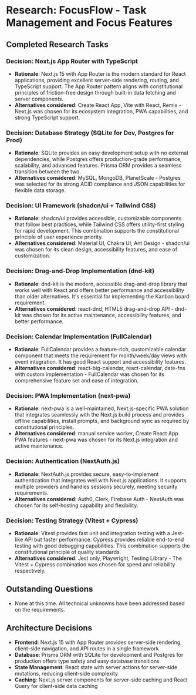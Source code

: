 # Research: FocusFlow - Task Management and Focus Features

## Completed Research Tasks

### Decision: Next.js App Router with TypeScript
- **Rationale**: Next.js 15 with App Router is the modern standard for React applications, providing excellent server-side rendering, routing, and TypeScript support. The App Router pattern aligns with constitutional principles of friction-free design through built-in data fetching and server components.
- **Alternatives considered**: Create React App, Vite with React, Remix - Next.js was chosen for its ecosystem integration, PWA capabilities, and strong TypeScript support.

### Decision: Database Strategy (SQLite for Dev, Postgres for Prod)
- **Rationale**: SQLite provides an easy development setup with no external dependencies, while Postgres offers production-grade performance, scalability, and advanced features. Prisma ORM provides a seamless transition between the two.
- **Alternatives considered**: MySQL, MongoDB, PlanetScale - Postgres was selected for its strong ACID compliance and JSON capabilities for flexible data storage.

### Decision: UI Framework (shadcn/ui + Tailwind CSS)
- **Rationale**: shadcn/ui provides accessible, customizable components that follow best practices, while Tailwind CSS offers utility-first styling for rapid development. This combination supports the constitutional principle of user experience priority.
- **Alternatives considered**: Material UI, Chakra UI, Ant Design - shadcn/ui was chosen for its clean design, accessibility features, and ease of customization.

### Decision: Drag-and-Drop Implementation (dnd-kit)
- **Rationale**: dnd-kit is the modern, accessible drag-and-drop library that works well with React and offers better performance and accessibility than older alternatives. It's essential for implementing the Kanban board requirement.
- **Alternatives considered**: react-dnd, HTML5 drag-and-drop API - dnd-kit was chosen for its active maintenance, accessibility features, and better performance.

### Decision: Calendar Implementation (FullCalendar)
- **Rationale**: FullCalendar provides a feature-rich, customizable calendar component that meets the requirement for month/week/day views with event integration. It has good React support and accessibility features.
- **Alternatives considered**: react-big-calendar, react-calendar, date-fns with custom implementation - FullCalendar was chosen for its comprehensive feature set and ease of integration.

### Decision: PWA Implementation (next-pwa)
- **Rationale**: next-pwa is a well-maintained, Next.js-specific PWA solution that integrates seamlessly with the Next.js build process and provides offline capabilities, install prompts, and background sync as required by constitutional principles.
- **Alternatives considered**: manual service worker, Create React App PWA features - next-pwa was chosen for its Next.js integration and active maintenance.

### Decision: Authentication (NextAuth.js)
- **Rationale**: NextAuth.js provides secure, easy-to-implement authentication that integrates well with Next.js applications. It supports multiple providers and handles sessions securely, meeting security requirements.
- **Alternatives considered**: Auth0, Clerk, Firebase Auth - NextAuth was chosen for its self-hosting capability and flexibility.

### Decision: Testing Strategy (Vitest + Cypress)
- **Rationale**: Vitest provides fast unit and integration testing with a Jest-like API but faster performance. Cypress provides reliable end-to-end testing with good debugging capabilities. This combination supports the constitutional principle of quality standards.
- **Alternatives considered**: Jest only, Playwright, Testing Library - The Vitest + Cypress combination was chosen for speed and reliability respectively.

## Outstanding Questions
- None at this time. All technical unknowns have been addressed based on the requirements.

## Architecture Decisions
- **Frontend**: Next.js 15 with App Router provides server-side rendering, client-side navigation, and API routes in a single framework
- **Database**: Prisma ORM with SQLite for development and Postgres for production offers type safety and easy database transitions
- **State Management**: React state with server actions for server-side mutations, reducing client-side complexity
- **Caching**: Next.js server components for server-side caching and React Query for client-side data caching